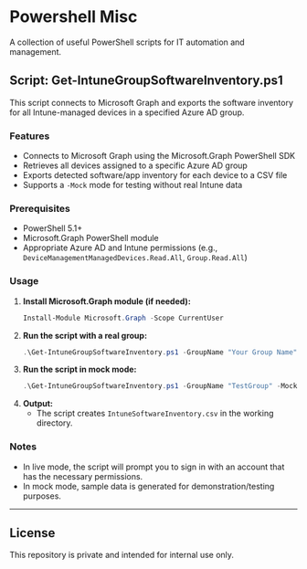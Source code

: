 # Powershell Misc

A collection of useful PowerShell scripts for IT automation and management.

## Script: Get-IntuneGroupSoftwareInventory.ps1

This script connects to Microsoft Graph and exports the software inventory for all Intune-managed devices in a specified Azure AD group.

### Features
- Connects to Microsoft Graph using the Microsoft.Graph PowerShell SDK
- Retrieves all devices assigned to a specific Azure AD group
- Exports detected software/app inventory for each device to a CSV file
- Supports a `-Mock` mode for testing without real Intune data

### Prerequisites
- PowerShell 5.1+
- Microsoft.Graph PowerShell module
- Appropriate Azure AD and Intune permissions (e.g., `DeviceManagementManagedDevices.Read.All`, `Group.Read.All`)

### Usage
1. **Install Microsoft.Graph module (if needed):**
   ```powershell
   Install-Module Microsoft.Graph -Scope CurrentUser
   ```
2. **Run the script with a real group:**
   ```powershell
   .\Get-IntuneGroupSoftwareInventory.ps1 -GroupName "Your Group Name"
   ```
3. **Run the script in mock mode:**
   ```powershell
   .\Get-IntuneGroupSoftwareInventory.ps1 -GroupName "TestGroup" -Mock
   ```
4. **Output:**
   - The script creates `IntuneSoftwareInventory.csv` in the working directory.

### Notes
- In live mode, the script will prompt you to sign in with an account that has the necessary permissions.
- In mock mode, sample data is generated for demonstration/testing purposes.

---

## License
This repository is private and intended for internal use only.
